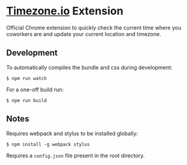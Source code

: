 # [Timezone.io](http://timezone.io) Extension

Official Chrome extension to quickly check the current time where you coworkers
are and update your current location and timezone.

## Development
To automatically compiles the bundle and css during development:
```
$ npm run watch
```
For a one-off build run:
```
$ npm run build
```

## Notes
Requires webpack and stylus to be installed globally:

```
$ npm install -g webpack stylus
```

Requires a `config.json` file present in the root directory.
